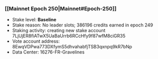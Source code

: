 ### [[Mainnet Epoch 250|Mainnet#Epoch-250]]
* Stake level: **Baseline**
* Stake reason: No leader slots; 386196 credits earned in epoch 249
* Staking activity: creating new stake account 7LjUjER8fiATwX5UaBaUrrb6RCcHfy9f87wfM8ciGR35
* Vote account address: 8EwqVDPwa773DXfymS5dhvahabfjTSB3qxnpq9kR7bNp
* Data Center: 16276-FR-Gravelines